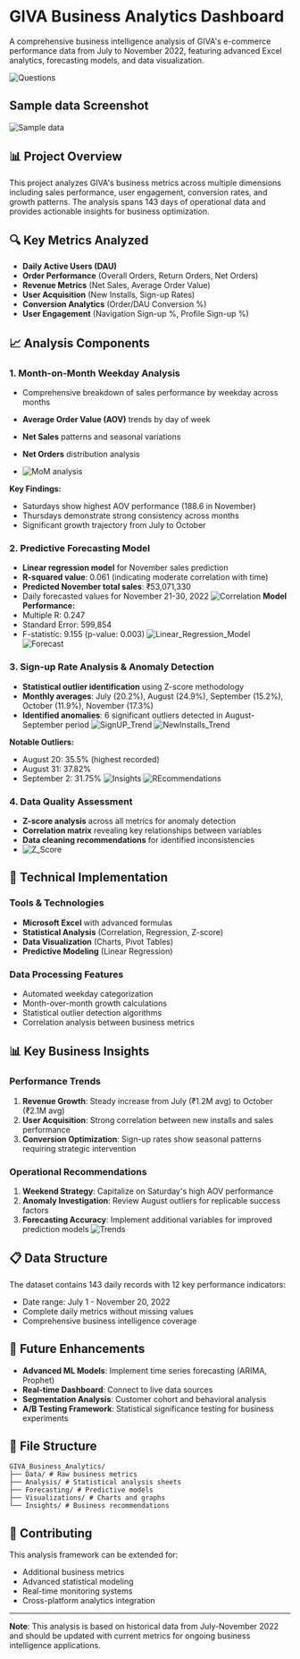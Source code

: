 # GIVA Business Analytics Dashboard

A comprehensive business intelligence analysis of GIVA's e-commerce performance data from July to November 2022, featuring advanced Excel analytics, forecasting models, and data visualization.

![Questions](./Questions.png)
## Sample data Screenshot

![Sample data](./Sample_data.png)
## 📊 Project Overview

This project analyzes GIVA's business metrics across multiple dimensions including sales performance, user engagement, conversion rates, and growth patterns. The analysis spans 143 days of operational data and provides actionable insights for business optimization.

## 🔍 Key Metrics Analyzed

- **Daily Active Users (DAU)**
- **Order Performance** (Overall Orders, Return Orders, Net Orders)
- **Revenue Metrics** (Net Sales, Average Order Value)
- **User Acquisition** (New Installs, Sign-up Rates)
- **Conversion Analytics** (Order/DAU Conversion %)
- **User Engagement** (Navigation Sign-up %, Profile Sign-up %)

## 📈 Analysis Components

### 1. Month-on-Month Weekday Analysis
- Comprehensive breakdown of sales performance by weekday across months
- **Average Order Value (AOV)** trends by day of week
- **Net Sales** patterns and seasonal variations
- **Net Orders** distribution analysis

- ![MoM analysis](./Question_1.png)

**Key Findings:**
- Saturdays show highest AOV performance (188.6 in November)
- Thursdays demonstrate strong consistency across months
- Significant growth trajectory from July to October

### 2. Predictive Forecasting Model
- **Linear regression model** for November sales prediction
- **R-squared value**: 0.061 (indicating moderate correlation with time)
- **Predicted November total sales**: ₹53,071,330
- Daily forecasted values for November 21-30, 2022
![Correlation](./Question_2A.png)
**Model Performance:**
- Multiple R: 0.247
- Standard Error: 599,854
- F-statistic: 9.155 (p-value: 0.003)
![Linear_Regression_Model](./Question_2B.png)
![Forecast](./Question_2C.png)





### 3. Sign-up Rate Analysis & Anomaly Detection
- **Statistical outlier identification** using Z-score methodology
- **Monthly averages**: July (20.2%), August (24.9%), September (15.2%), October (11.9%), November (17.3%)
- **Identified anomalies**: 6 significant outliers detected in August-September period
![SignUP_Trend](./Question_3C.png)
![NewInstalls_Trend](./Question_3D.png)

**Notable Outliers:**
- August 20: 35.5% (highest recorded)
- August 31: 37.82%
- September 2: 31.75%
![Insights](./Question_3A.png)
![REcommendations](./Question_3B.png)
### 4. Data Quality Assessment
- **Z-score analysis** across all metrics for anomaly detection
- **Correlation matrix** revealing key relationships between variables
- **Data cleaning recommendations** for identified inconsistencies
- ![Z_Score](./Question_4.png) 

## 🔧 Technical Implementation

### Tools & Technologies
- **Microsoft Excel** with advanced formulas
- **Statistical Analysis** (Correlation, Regression, Z-score)
- **Data Visualization** (Charts, Pivot Tables)
- **Predictive Modeling** (Linear Regression)

### Data Processing Features
- Automated weekday categorization
- Month-over-month growth calculations
- Statistical outlier detection algorithms
- Correlation analysis between business metrics

## 📊 Key Business Insights

### Performance Trends
1. **Revenue Growth**: Steady increase from July (₹1.2M avg) to October (₹2.1M avg)
2. **User Acquisition**: Strong correlation between new installs and sales performance
3. **Conversion Optimization**: Sign-up rates show seasonal patterns requiring strategic intervention

### Operational Recommendations
1. **Weekend Strategy**: Capitalize on Saturday's high AOV performance
2. **Anomaly Investigation**: Review August outliers for replicable success factors
3. **Forecasting Accuracy**: Implement additional variables for improved prediction models
![Trends](./Question_5.png)

## 📋 Data Structure

The dataset contains 143 daily records with 12 key performance indicators:
- Date range: July 1 - November 20, 2022
- Complete daily metrics without missing values
- Comprehensive business intelligence coverage

## 🚀 Future Enhancements

- **Advanced ML Models**: Implement time series forecasting (ARIMA, Prophet)
- **Real-time Dashboard**: Connect to live data sources
- **Segmentation Analysis**: Customer cohort and behavioral analysis
- **A/B Testing Framework**: Statistical significance testing for business experiments

## 📁 File Structure

```
GIVA_Business_Analytics/
├── Data/ # Raw business metrics
├── Analysis/ # Statistical analysis sheets
├── Forecasting/ # Predictive models
├── Visualizations/ # Charts and graphs
└── Insights/ # Business recommendations
```

## 🤝 Contributing

This analysis framework can be extended for:
- Additional business metrics
- Advanced statistical modeling
- Real-time monitoring systems
- Cross-platform analytics integration

---

**Note**: This analysis is based on historical data from July-November 2022 and should be updated with current metrics for ongoing business intelligence applications.
